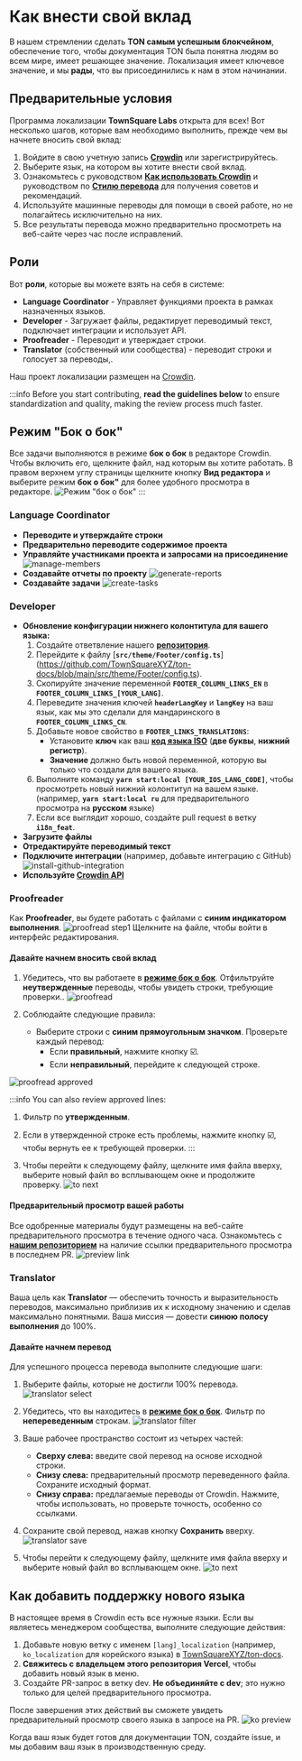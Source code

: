 # Как внести свой вклад

В нашем стремлении сделать **TON самым успешным блокчейном**, обеспечение того, чтобы документация TON была понятна людям во всем мире, имеет решающее значение. Локализация имеет ключевое значение, и мы **рады**, что вы присоединились к нам в этом начинании.

## Предварительные условия

Программа локализации **TownSquare Labs** открыта для всех! Вот несколько шагов, которые вам необходимо выполнить, прежде чем вы начнете вносить свой вклад:

1. Войдите в свою учетную запись [**Crowdin**](https://crowdin.com) или зарегистрируйтесь.
2. Выберите язык, на котором вы хотите внести свой вклад.
3. Ознакомьтесь с руководством [**Как использовать Crowdin**](/v3/contribute/localization-program/how-to-contribute) и руководством по [**Стилю перевода**](/v3/contribute/localization-program/translation-style-guide) для получения советов и рекомендаций.
4. Используйте машинные переводы для помощи в своей работе, но не полагайтесь исключительно на них.
5. Все результаты перевода можно предварительно просмотреть на веб-сайте через час после исправлений.

## Роли

Вот **роли**, которые вы можете взять на себя в системе:

- **Language Coordinator** - Управляет функциями проекта в рамках назначенных языков.
- **Developer** - Загружает файлы, редактирует переводимый текст, подключает интеграции и использует API.
- **Proofreader** - Переводит и утверждает строки.
- **Translator** (собственный или сообщества) - переводит строки и голосует за переводы,.

Наш проект локализации размещен на [Crowdin](https://crowdin.com/project/ton-docs).

:::info
Before you start contributing, **read the guidelines below** to ensure standardization and quality, making the review process much faster.

## Режим "Бок о бок"

Все задачи выполняются в режиме **бок о бок** в редакторе Crowdin. Чтобы включить его, щелкните файл, над которым вы хотите работать. В правом верхнем углу страницы щелкните кнопку **Вид редактора** и выберите режим **бок о бок"** для более удобного просмотра в редакторе.
![Режим "бок о бок"](/img/localizationProgramGuideline/side-by-side.png)
:::

### Language Coordinator

- **Переводите и утверждайте строки**
- **Предварительно переводите содержимое проекта**
- **Управляйте участниками проекта и запросами на присоединение**
  ![manage-members](/img/localizationProgramGuideline/manage-members.png)
- **Создавайте отчеты по проекту**
  ![generate-reports](/img/localizationProgramGuideline/generate-reports.png)
- **Создавайте задачи**
  ![create-tasks](/img/localizationProgramGuideline/create-tasks.png)

### Developer

- **Обновление конфигурации нижнего колонтитула для вашего языка:**
  1. Создайте ответвление нашего [**репозитория**](https://github.com/TownSquareXYZ/ton-docs/tree/i18n_feat).
  2. Перейдите к файлу [**`src/theme/Footer/config.ts`**] (https://github.com/TownSquareXYZ/ton-docs/blob/main/src/theme/Footer/config.ts).
  3. Скопируйте значение переменной **`FOOTER_COLUMN_LINKS_EN`** в **`FOOTER_COLUMN_LINKS_[YOUR_LANG]`**.
  4. Переведите значения ключей **`headerLangKey`** и **`langKey`** на ваш язык, как мы это сделали для мандаринского в **`FOOTER_COLUMN_LINKS_CN`**.
  5. Добавьте новое свойство в **`FOOTER_LINKS_TRANSLATIONS`**:
     - Установите **ключ** как ваш [**код языка ISO**](https://www.andiamo.co.uk/resources/iso-language-codes/) (**две буквы**, **нижний регистр**).
     - **Значение** должно быть новой переменной, которую вы только что создали для вашего языка.
  6. Выполните команду **`yarn start:local [YOUR_IOS_LANG_CODE]`**, чтобы просмотреть новый нижний колонтитул на вашем языке.\
     (например, **`yarn start:local ru`** для предварительного просмотра на **русском** языке)
  7. Если все выглядит хорошо, создайте pull request в ветку **`i18n_feat`**.
- **Загрузите файлы**
- **Отредактируйте переводимый текст**
- **Подключите интеграции** (например, добавьте интеграцию с GitHub)
  ![install-github-integration](/img/localizationProgramGuideline/howItWorked/install-github-integration.png)
- **Используйте [Crowdin API](https://developer.crowdin.com/api/v2/)**

### Proofreader

Как **Proofreader**, вы будете работать с файлами с **синим индикатором выполнения**.
![proofread step1](/img/localizationProgramGuideline/proofread-step1.png)
Щелкните на файле, чтобы войти в интерфейс редактирования.

#### Давайте начнем вносить свой вклад

1. Убедитесь, что вы работаете в [**режиме бок о бок**](#side-by-side-mode). Отфильтруйте **неутвержденные** переводы, чтобы увидеть строки, требующие проверки..
   ![proofread](/img/localizationProgramGuideline/proofread-filter.png)

2. Соблюдайте следующие правила:
   - Выберите строки с **синим прямоугольным значком**. Проверьте каждый перевод:
     - Если **правильный**, нажмите кнопку ☑️.
     - Если **неправильный**, перейдите к следующей строке.

![proofread approved](/img/localizationProgramGuideline/proofread-approved.png)

:::info
You can also review approved lines:

1. Фильтр по **утвержденным**.

2. Если в утвержденной строке есть проблемы, нажмите кнопку ☑️, чтобы вернуть ее к требующей проверки.
   :::

3. Чтобы перейти к следующему файлу, щелкните имя файла вверху, выберите новый файл во всплывающем окне и продолжите проверку.
   ![to next](/img/localizationProgramGuideline/redirect-to-next.png)

#### Предварительный просмотр вашей работы

Все одобренные материалы будут размещены на веб-сайте предварительного просмотра в течение одного часа. Ознакомьтесь с [**нашим репозиторием**](https://github.com/TownSquareXYZ/ton-docs/pulls) на наличие ссылки предварительного просмотра в последнем PR.
![preview link](/img/localizationProgramGuideline/preview-link.png)

### Translator

Ваша цель как **Translator** — обеспечить точность и выразительность переводов, максимально приблизив их к исходному значению и сделав максимально понятными. Ваша миссия — довести **синюю полосу выполнения** до 100%.

#### Давайте начнем перевод

Для успешного процесса перевода выполните следующие шаги:

1. Выберите файлы, которые не достигли 100% перевода.
   ![translator select](/img/localizationProgramGuideline/translator-select.png)

2. Убедитесь, что вы находитесь в [**режиме бок о бок**](#side-by-side-mode). Фильтр по **непереведенным** строкам.
   ![translator filter](/img/localizationProgramGuideline/translator-filter.png)

3. Ваше рабочее пространство состоит из четырех частей:
   - **Сверху слева:** введите свой перевод на основе исходной строки.
   - **Снизу слева:** предварительный просмотр переведенного файла. Сохраните исходный формат.
   - **Снизу справа:** предлагаемые переводы от Crowdin. Нажмите, чтобы использовать, но проверьте точность, особенно со ссылками.

4. Сохраните свой перевод, нажав кнопку **Сохранить** вверху.
   ![translator save](/img/localizationProgramGuideline/translator-save.png)

5. Чтобы перейти к следующему файлу, щелкните имя файла вверху и выберите новый файл во всплывающем окне.
   ![to next](/img/localizationProgramGuideline/redirect-to-next.png)

## Как добавить поддержку нового языка

В настоящее время в Crowdin есть все нужные языки. Если вы являетесь менеджером сообщества, выполните следующие действия:

1. Добавьте новую ветку с именем `[lang]_localization` (например, `ko_localization` для корейского языка) в [TownSquareXYZ/ton-docs](https://github.com/TownSquareXYZ/ton-docs).
2. **Свяжитесь с владельцем этого репозитория Vercel**, чтобы добавить новый язык в меню.
3. Создайте PR-запрос в ветку dev. **Не объединяйте с dev**; это нужно только для целей предварительного просмотра.

После завершения этих действий вы сможете увидеть предварительный просмотр своего языка в запросе на PR.
![ko preview](/img/localizationProgramGuideline/ko_preview.png)

Когда ваш язык будет готов для документации TON, создайте issue, и мы добавим ваш язык в производственную среду.
